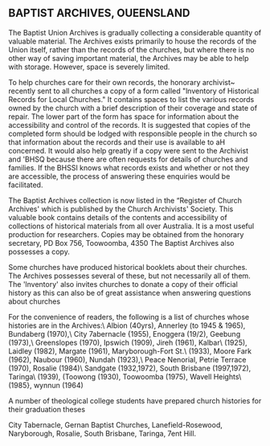 ## BAPTIST ARCHIVES, OUEENSLAND

The Baptist Union Archives is gradually collecting a
considerable quantity of valuable material. The Archives exists
primarily to house the records of the Union itself, rather than the
records of the churches, but where there is no other way of saving
important material, the Archives may be able to help with storage.
However, space is severely limited.

To help churches care for their own records, the honorary
archivist~ recently sent to all churches a copy of a form called
"lnventory of Historical Records for Local Churches." It contains
spaces to list the various records owned by the church with a brief
description of their coverage and state of repair. The lower part of
the form has space for information about the accessibility and control
of the records. It is suggested that copies of the completed form
should be lodged with responsible people in the church so that
information about the records and their use is available to aH
concerned. It would also help greatly if a copy were sent to the
Archivist and 'BHSQ because there are often requests for details of
churches and families. If the BHSSI knows what records exists and
whether or not they are accessible, the process of answering these
enquiries would be facilitated.

The Baptist Archives collection is now listed in the “Register
of Church Archives' which is published by the Church Archivists'
Society. This valuable book contains details of the contents and
accessibility of collections of historical materials from all over
Australia. lt is a most useful production for researchers. Copies may
be obtained from the honorary secretary, PD Box 756, Toowoomba, 4350
The Baptist Archives also possesses a copy.

Some churches have produced historical booklets about their
churches. The Archives possesses several of these, but not
necessarily all of them. The 'lnventory' also invites churches to
donate a copy of their official history as this can also be of great
assistance when answering questions about churches

For the convenience of readers, the following is a list of
churches whose histories are in the Archives:\\
Albion (40yrs), Annerley (to 1945 & 1965), Bundaberg (1970),\\
City 7abernacle {1955), Enoggera (19/2), Geebung (1973),\\
Greenslopes (1970), Ipswich (1909), Jireh (1961), Kalbar\\
(1925), Laidley (1982), Margate (1961), Maryborough-Fort St.\\
(1933), Moore Fark (1962), Naubour (1960), Nundah (1923),\\
Peace Nenorial, Petrie Terrace (1970), Rosalie (1984)\\
Sandgate (1932,1972), South Brisbane (1997,1972), Taringa\\
(1939), (Toowong (1930), Toowoomba (1975), Wavell Heights\\
(1985}, wynnun (1964)

A number of theological college students have prepared church
histories for their graduation theses

City Tabernacle, Gernan Baptist Churches, Lanefield-Rosewood,
Naryborough, Rosalie, South Brisbane, Taringa, 7ent Hill.